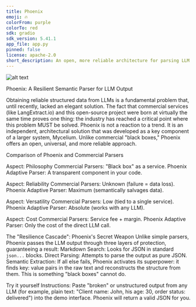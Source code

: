 ```yaml
---
title: Phoenix
emoji: 🔥
colorFrom: purple
colorTo: red
sdk: gradio
sdk_version: 5.41.1
app_file: app.py
pinned: false
license: apache-2.0
short_description: An open, more reliable architecture for parsing LLM output.
---
```

![alt text](https://img.shields.io/badge/License-Apache_2.0-blue.svg)

Phoenix: A Resilient Semantic Parser for LLM Output

Obtaining reliable structured data from LLMs is a fundamental problem that, until recently, lacked an elegant solution. The fact that commercial services (like LangExtract.io) and this open-source project were born at virtually the same time proves one thing: the industry has reached a critical point where this problem MUST be solved.
Phoenix is not a reaction to a trend. It is an independent, architectural solution that was developed as a key component of a larger system, Mycelium.
Unlike commercial "black boxes," Phoenix offers an open, universal, and more reliable approach.

Comparison of Phoenix and Commercial Parsers

Aspect: Philosophy
Commercial Parsers: "Black box" as a service.
Phoenix Adaptive Parser: A transparent component in your code.

Aspect: Reliability
Commercial Parsers: Unknown (failure = data loss).
Phoenix Adaptive Parser: Maximum (semantically salvages data).

Aspect: Versatility
Commercial Parsers: Low (tied to a single service).
Phoenix Adaptive Parser: Absolute (works with any LLM).

Aspect: Cost
Commercial Parsers: Service fee + margin.
Phoenix Adaptive Parser: Only the cost of the direct LLM call.

The "Resilience Cascade": Phoenix's Secret Weapon
Unlike simple parsers, Phoenix passes the LLM output through three layers of protection, guaranteeing a result:
Markdown Search: Looks for JSON in standard ```json...``` blocks.
Direct Parsing: Attempts to parse the output as pure JSON.
Semantic Extraction: If all else fails, Phoenix activates its superpower: it finds key: value pairs in the raw text and reconstructs the structure from them. This is something "black boxes" cannot do.

Try it yourself
Instructions: Paste "broken" or unstructured output from any LLM (for example, plain text: "Client name: John, his age: 30, order status: delivered") into the demo interface. Phoenix will return a valid JSON for you.
